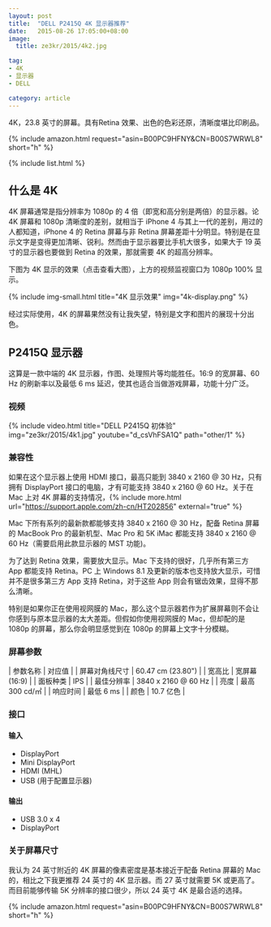 ```yaml
---
layout: post
title:  "DELL P2415Q 4K 显示器推荐"
date:   2015-08-26 17:05:00+08:00
image:
  title: ze3kr/2015/4k2.jpg

tag: 
- 4K
- 显示器
- DELL

category: article
---
```


4K，23.8 英寸的屏幕。具有Retina 效果、出色的色彩还原，清晰度堪比印刷品。

{% include amazon.html request="asin=B00PC9HFNY&CN=B00S7WRWL8" short="h" %}

{% include list.html %}

## 什么是 4K

4K 屏幕通常是指分辨率为 1080p 的 4 倍（即宽和高分别是两倍）的显示器。论 4K 屏幕和 1080p 清晰度的差别，就相当于 iPhone 4 与其上一代的差别，用过的人都知道，iPhone 4 的 Retina 屏幕与非 Retina 屏幕差距十分明显。特别是在显示文字是变得更加清晰、锐利。然而由于显示器要比手机大很多，如果大于 19 英寸的显示器也要做到 Retina 的效果，那就需要 4K 的超高分辨率。

下图为 4K 显示的效果（点击查看大图），上方的视频监视窗口为 1080p 100% 显示。

{% include img-small.html title="4K 显示效果" img="4k-display.png" %}

经过实际使用，4K 的屏幕果然没有让我失望，特别是文字和图片的展现十分出色。

## P2415Q 显示器

这算是一款中端的 4K 显示器，作图、处理照片等均能胜任。16:9 的宽屏幕、60 Hz 的刷新率以及最低 6 ms 延迟，使其也适合当做游戏屏幕，功能十分广泛。

### 视频

{% include video.html title="DELL P2415Q 初体验" img="ze3kr/2015/4k1.jpg" youtube="d_csVhFSA1Q" path="other/1" %}

### 兼容性

如果在这个显示器上使用 HDMI 接口，最高只能到 3840 x 2160 @ 30 Hz，只有拥有 DisplayPort 接口的电脑，才有可能支持 3840 x 2160 @ 60 Hz。关于在 Mac 上对 4K 屏幕的支持情况，{% include more.html url="https://support.apple.com/zh-cn/HT202856" external="true" %}

Mac 下所有系列的最新款都能够支持 3840 x 2160 @ 30 Hz，配备 Retina 屏幕的 MacBook Pro 的最新机型、Mac Pro 和 5K iMac 都能支持 3840 x 2160 @ 60 Hz（需要启用此款显示器的 MST 功能)。

为了达到 Retina 效果，需要放大显示。Mac 下支持的很好，几乎所有第三方 App 都能支持 Retina。PC 上 Windows 8.1 及更新的版本也支持放大显示，可惜并不是很多第三方 App 支持 Retina，对于这些 App 则会有锯齿效果，显得不那么清晰。

特别是如果你正在使用视网膜的 Mac，那么这个显示器若作为扩展屏幕则不会让你感到与原本显示器的太大差距。但假如你使用视网膜的 Mac，但却配的是 1080p 的屏幕，那么你会明显感觉到在 1080p 的屏幕上文字十分模糊。

### 屏幕参数

| 参数名称 | 对应值 |
| 屏幕对角线尺寸 | 60.47 cm (23.80") |
| 宽高比 | 宽屏幕 (16:9) |
| 面板种类 | IPS |
| 最佳分辨率 | 3840 x 2160 @ 60 Hz |
| 亮度 | 最高 300 cd/㎡ |
| 响应时间 | 最低 6 ms |
| 颜色 | 10.7 亿色 |

### 接口

#### 输入

+ DisplayPort
+ Mini DisplayPort
+ HDMI (MHL)
+ USB (用于配置显示器)

#### 输出

+ USB 3.0 x 4
+ DisplayPort

### 关于屏幕尺寸

我认为 24 英寸附近的 4K 屏幕的像素密度是基本接近于配备 Retina 屏幕的 Mac 的，相比之下我更推荐 24 英寸的 4K 显示器。而 27 英寸就需要 5K 或更高了。而目前能够传输 5K 分辨率的接口很少，所以 24 英寸 4K 是最合适的选择。

{% include amazon.html request="asin=B00PC9HFNY&CN=B00S7WRWL8" short="h" %}